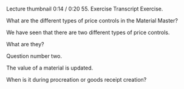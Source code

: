  

Lecture thumbnail
0:14 / 0:20
55. Exercise
Transcript
Exercise.

What are the different types of price controls in the Material Master?

We have seen that there are two different types of price controls.

What are they?

Question number two.

The value of a material is updated.

When is it during procreation or goods receipt creation?